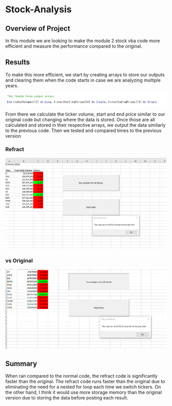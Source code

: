 # Stock-Analysis

## Overview of Project
In this module we are looking to make the module 2 stock vba code more efficient and measure the performance compared to the original.

## Results

To make this more efficient, we start by creating arrays to store our outputs and clearing them when the code starts in case we are analyzing multiple years.

![arrays.png](https://github.com/1fatpanda1/stock-analysis/blob/main/Resources/Arrays.png)

From there we calculate the ticker volume, start and end price similar to our original code but changing where the data is stored. Once those are  all calculated and stored in their respective arrays, we output the data similarly to the previous code. Then we tested and compared times to the previous version

### Refract

![Original.png](https://github.com/1fatpanda1/stock-analysis/blob/main/Resources/Refract%20results.png)

### vs Original

![Original.png](https://github.com/1fatpanda1/stock-analysis/blob/main/Resources/Original%20results.png)


## Summary

When ran compared to the normal code, the refract code is significantly faster than the original. The refract code runs faster than the original due to eliminating the need for a nested for loop each time we switch tickers. On the other hand, I think it would use more storage memory than the original version due to storing the data before posting each result. 
